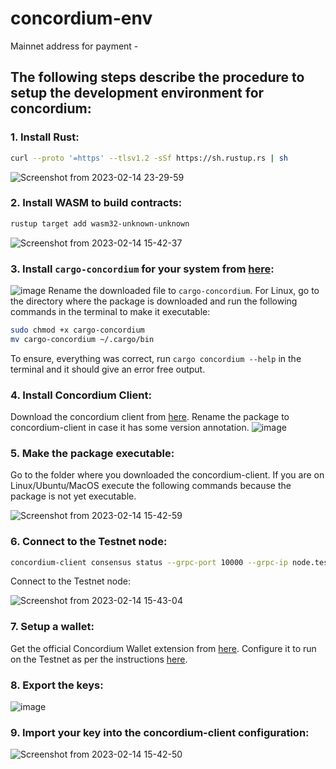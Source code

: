 # concordium-env

Mainnet address for payment - 

## The following steps describe the procedure to setup the development environment for concordium:

### 1. Install Rust:
```bash
curl --proto '=https' --tlsv1.2 -sSf https://sh.rustup.rs | sh
```
![Screenshot from 2023-02-14 23-29-59](https://user-images.githubusercontent.com/69577224/219132942-c4caf54f-2d9a-49c7-91b0-71f14600760f.png)

### 2. Install WASM to build contracts:
```bash
rustup target add wasm32-unknown-unknown
```
![Screenshot from 2023-02-14 15-42-37](https://user-images.githubusercontent.com/69577224/219133978-cf8037bb-c3f1-40a6-9150-33da9da8ccb3.png)

### 3. Install `cargo-concordium` for your system from [here](https://developer.concordium.software/en/mainnet/net/installation/downloads-testnet.html#cargo-concordium-testnet):
![image](https://user-images.githubusercontent.com/69577224/219135416-23292e25-4bcb-4bc6-849b-c6753e941a80.png)
Rename the downloaded file to `cargo-concordium`.
For Linux, go to the directory where the package is downloaded and run the following commands in the terminal to make it executable:
```bash
sudo chmod +x cargo-concordium
mv cargo-concordium ~/.cargo/bin
```
To ensure, everything was correct, run `cargo concordium --help` in the terminal and it should give an error free output.

### 4. Install Concordium Client:

Download the concordium client from [here](https://developer.concordium.software/en/mainnet/net/installation/downloads-testnet.html#concordium-node-and-client-download-testnet). Rename the package to concordium-client in case it has some version annotation.
![image](https://user-images.githubusercontent.com/69577224/219137819-9383c999-832d-40b2-aa5b-cd7b541c7832.png)

### 5. Make the package executable:

Go to the folder where you downloaded the concordium-client. If you are on Linux/Ubuntu/MacOS execute the following commands because the package is not yet executable.

![Screenshot from 2023-02-14 15-42-59](https://user-images.githubusercontent.com/69577224/219138302-61ec29c2-a047-488b-aec9-717b21164143.png)

### 6. Connect to the Testnet node:

```bash
concordium-client consensus status --grpc-port 10000 --grpc-ip node.testnet.concordium.com
```
Connect to the Testnet node:

![Screenshot from 2023-02-14 15-43-04](https://user-images.githubusercontent.com/69577224/219138723-81bb45ec-fa1b-4e88-b869-a6ecea925921.png)

### 7. Setup a wallet:

Get the official Concordium Wallet extension from [here](https://chrome.google.com/webstore/detail/concordium-wallet/mnnkpffndmickbiakofclnpoiajlegmg?hl=en-US).
Configure it to run on the Testnet as per the instructions [here](https://www.youtube.com/watch?v=wGLTV8MgLlA&list=PLU6SqdYcYsfJ27O0dvuMwafS3X8CecqUg&index=1).

### 8. Export the keys:

![image](https://user-images.githubusercontent.com/69577224/219141331-2937cb72-7142-4b09-86a5-239294b9be14.png)

### 9. Import your key into the concordium-client configuration:
![Screenshot from 2023-02-14 15-42-50](https://user-images.githubusercontent.com/69577224/219141529-87326af5-1c59-46d1-b788-fdc0d48329ae.png)
